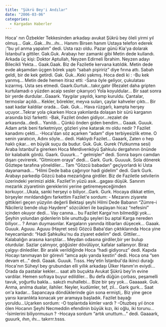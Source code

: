 ```yaml
---
title: "Şükrü Bey'i Andılar"
date: "2006-03-06"
categories: 
  - Kargadan Haberler
---
```


Hoca' nın Özbekler Tekkesinden arkadaşı avukat Şükrü bey öleli yirmi yıl olmuş... Gak...Gak...Ihı...ıhı... Hanımı Birsen hanım Ustaya telefon ederek :”bu yıl anma yapalım” dedi. Usta razı oldu. Pazar günü Kia'ya dolarak İstanbul'a gittiler. Gak.Guk. Arabayı her zamanki gibi Metin dede kullandı. Arkada üç kişi: Doktor Aptullah, Neyzen Edirneli İbrahim. Neyzen adayı Bilecikli Yekta... Gaak.Gaak. Biz de Faziletle kervana katıldık. Metin dede evde akşamdan üçgen börek yaptı “sabah pişiririz” diye fırına attı. Sabah geldi, bir de kek getirdi. Gak. Guk...Keki yakmış. Hoca dedi ki : -Bu kek yanmış... Metin dede hemen itiraz etti: -Sana öyle geliyor, çukulatası kızarmış. Usta ses etmedi. Gaark.Gurtuk...takır,gatır (Rezalet daha gripten kurtulamadı o yüzden acaip sesler çıkarıyor) Yola koyuldular... Bir saat sonra bir yerde durdular...Gaaark. Yaygılar yayıldı, kamp kuruldu. Çantalar, termoslar açıldı... Kekler, börekler, meyva suları, çaylar kahveler çıktı... Bir saat kadar kaldılar orada... Gak. Guk... Hava rüzgarlı, kampta herşey uçuyor...Tekrar yola çıkarken Hoca yakınlarda dolaşan bir sürü karganın arasında bizi farketti: -Bak, Fazilet önden gidiyor...rezalet de arkasında...dedi... Yanıldı... Çünkü önden giden bendim... Gaaak. Guuuk. Adam artık beni farketmiyor, gözleri yine katarak mı oldu nedir ? Fazilet kanadımı çekti... -Hoca'dan söz açarken “adam” diye terbiyesizlik etme. O senin yaratıcın, Adını söyle... dedi. Haklıydı Fazilet... Gaaark, Zaten o hep haklı çıkar... en büyük suçu da budur. Guk. Guk. Gurek (Yutkunma sesi) Araba İstanbul'a girerken Hoca Merdivenköyü Şahkulu dergahının önünde bir kalabalık gördü. Gaark. Guuurk... “ gelmişler” dedi. Sonra başını camdan dışarı çevirerek. “Gitmicem oraya” dedi... Gark. Gurk. Guuuuk. Sola dönerek Göztepe tarafına yöneldiler... Tam “Gözcü babadan” geçiyorlardı ki Usta dayanamadı... “Hilmi Dede baba çağırıyor hadi gidelim” dedi. Gark Gurk. Arabayı parkedip Gözcü baba mezarlığına girdiler. Biz de Faziletle selvilerin üzerindeki yerimizi aldık. Fazilet'in yüzü asık...gagası düşük. Sanırım mezarlık ziyaretinin gereklerini yerine getiremeyeceğimden korkuyor...Ukala, sanki herşeyi o biliyor...Gark. Gurk. Hocaya dikkat ettim, birşeyler mırıldandığını farkettim Fazilet'e sordum: - Mezarını ziyarete gittikleri geçen yüzyılın değerli Bektaşi şeyhi Hilmi Dede Babanın “Zümre-i Nâcileriz bende olup Haydere” sözcükleri ile başlayan hicaz “nefesini” içinden okuyor dedi... Vay canına... bu Fazilet Karga'nın bilmediği yok... Şeyhin yolundan gidenlerin bile unuttuğu şeyleri bu aptal Karga nereden biliyor... ? Aman duymasınlar. Kargaların yanında itibarları düşecek... Gaaak. Guuuk. Aguuu. Aguuu (Hayret sesi) Gözcü Baba'dan çıktıklarında Hoca yine heyecanlandı: “Hadi Şahkulku'nu da ziyaret edelim” dedi. Gittiler... Kalabalığın arasına karıştılar... Meydan odasına girdiler,bir yer bulup oturdular. Sazlar çalınıyor, göğüsler dövülüyor, kafalar sallanıyor. Biraz çalgıyı dinlediler. Bir aralık verildiğinde Hoca “hadi gidiyoruz” dedi. Kapıda Hocayı tanımayan bir görevli “amca aşkı yarıda kestin” dedi. Hoca ona “sen devam et...” dedi. Gaaak. Guuuk. Tısss. Hey'etin İstanbul'da ikinci durağı Hoca'nın Süheyl bey grubundan elli yıllık arkadaşı Ülker Hanım'ın eviydi... Orada da pastalar kekler... saat altı buçukta Avukat Şükrü bey'in evine vardılar. Hemen sofraya buyur edildiler... Bu defa düğün çorbası, peşamelli tavuk, yoğurtlu bakla... sakızlı muhallebi... Bize bir şey yok... Gaaaaak. Guk. Anma, anılma dualar, ilahiler. Neyler, kudümler, tef, zil... Gark gurk... Saat on'a kadar... Sapancaya döndüklerinde gün sona ermişti,. Biz yine gece yarısı karanlıkta konacak yer aramaya başladık. Fazilet bayağı yoruldu...Uçarken sordum: -O toplantıda kimler vardı ? -Otuzbeş yıl önce ölen Hocanın Şeyhi Necmeddin efendinin büyük kızı, iki oğlu, iki torunu... -İsimlerini biliyormusun ? -Hocaya sordum “artık unuttum...” dedi. Gaaaark, guuurk, ıhın, ıhı... takırrr.tısss.
